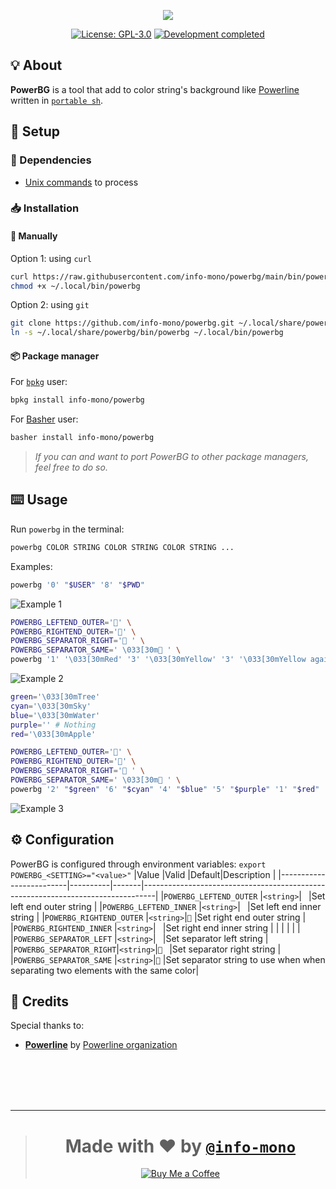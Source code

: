 <p align="center"><a href="https://github.com/info-mono/powerbg"><img src="https://user-images.githubusercontent.com/43980777/118600621-7135bc80-b7db-11eb-919d-0c2d07fa4a0e.png"></a></p>
<p align="center"><a href="https://github.com/info-mono/powerbg/blob/main/LICENSE"><img src="https://img.shields.io/github/license/info-mono/powerbg?labelColor=383838&color=585858&style=for-the-badge" alt="License: GPL-3.0"></a> <a href="https://gist.github.com/NNBnh/9ef453aba3efce26046e0d3119dab5a7#development-completed"><img src="https://img.shields.io/badge/development-completed-%23585858.svg?labelColor=383838&style=for-the-badge&logoColor=FFFFFF" alt="Development completed"></a></p>

## 💡 About
**PowerBG** is a tool that add to color string's background like [Powerline](https://github.com/powerline/powerline) written in [`portable sh`](https://github.com/dylanaraps/pure-sh-bible).

## 🚀 Setup
### 🧾 Dependencies
- [Unix commands](https://en.wikipedia.org/wiki/List_of_Unix_commands) to process

### 📥 Installation
#### 🔧 Manually
Option 1: using `curl`
```sh
curl https://raw.githubusercontent.com/info-mono/powerbg/main/bin/powerbg > ~/.local/bin/powerbg
chmod +x ~/.local/bin/powerbg
```

Option 2: using `git`
```sh
git clone https://github.com/info-mono/powerbg.git ~/.local/share/powerbg
ln -s ~/.local/share/powerbg/bin/powerbg ~/.local/bin/powerbg
```

#### 📦 Package manager
For [`bpkg`](https://github.com/bpkg/bpkg) user:
```sh
bpkg install info-mono/powerbg
```

For [Basher](https://github.com/bpkg/bpkg) user:
```sh
basher install info-mono/powerbg
```

> *If you can and want to port PowerBG to other package managers, feel free to do so.*

## ⌨️ Usage
Run `powerbg` in the terminal:
```sh
powerbg COLOR STRING COLOR STRING COLOR STRING ...
```

Examples:
```sh
powerbg '0' "$USER" '8' "$PWD"
```

![Example 1](https://user-images.githubusercontent.com/43980777/118599299-84478d00-b7d9-11eb-9195-1ccd8bb74358.png)

```sh
POWERBG_LEFTEND_OUTER='' \
POWERBG_RIGHTEND_OUTER='' \
POWERBG_SEPARATOR_RIGHT=' ' \
POWERBG_SEPARATOR_SAME=' \033[30m ' \
powerbg '1' '\033[30mRed' '3' '\033[30mYellow' '3' '\033[30mYellow again' '2' '\033[30mGreen' '6' '\033[30mCyan' '4' '\033[30mBlue' '5' '\033[30mPurple'
```

![Example 2](https://user-images.githubusercontent.com/43980777/118599338-90cbe580-b7d9-11eb-9c78-a7144352707b.png)

```sh
green='\033[30mTree'
cyan='\033[30mSky'
blue='\033[30mWater'
purple='' # Nothing
red='\033[30mApple'

POWERBG_LEFTEND_OUTER='' \
POWERBG_RIGHTEND_OUTER='' \
POWERBG_SEPARATOR_RIGHT=' ' \
POWERBG_SEPARATOR_SAME=' \033[30m ' \
powerbg '2' "$green" '6' "$cyan" '4' "$blue" '5' "$purple" '1' "$red"
```

![Example 3](https://user-images.githubusercontent.com/43980777/118599376-9b867a80-b7d9-11eb-9df4-e19b9a5b62e0.png)

## ⚙️ Configuration
PowerBG is configured through environment variables: `export POWERBG_<SETTING>="<value>"`
|Value                    |Valid     |Default|Description                                                                      |
|-------------------------|----------|-------|---------------------------------------------------------------------------------|
|`POWERBG_LEFTEND_OUTER`  |`<string>`|` `    |Set left end outer string                                                        |
|`POWERBG_LEFTEND_INNER`  |`<string>`|` `    |Set left end inner string                                                        |
|`POWERBG_RIGHTEND_OUTER` |`<string>`|``    |Set right end outer string                                                       |
|`POWERBG_RIGHTEND_INNER` |`<string>`|` `    |Set right end inner string                                                       |
|                         |          |       |                                                                                 |
|`POWERBG_SEPARATOR_LEFT` |`<string>`|` `    |Set separator left string                                                        |
|`POWERBG_SEPARATOR_RIGHT`|`<string>`|` `   |Set separator right string                                                       |
|`POWERBG_SEPARATOR_SAME` |`<string>`|`  `  |Set separator string to use when when separating two elements with the same color|

## 💌 Credits
Special thanks to:
- [**Powerline**](https://github.com/powerline/powerline) by [Powerline organization](https://github.com/orgs/powerline/people)

<br><br><br><br>

---

> <h1 align="center">Made with ❤️ by <a href="https://github.com/info-mono"><code>@info-mono</code></a></h1>
>
> <p align="center"><a href="https://www.buymeacoffee.com/nnbnh"><img src="https://img.shields.io/badge/buy_me_a_coffee%20-%23F7CA88.svg?logo=buy-me-a-coffee&logoColor=333333&style=for-the-badge" alt="Buy Me a Coffee"></a></p>

